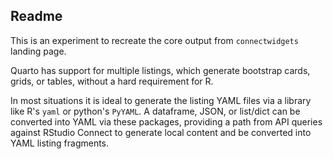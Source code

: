 ## Readme

This is an experiment to recreate the core output from `connectwidgets` landing page.

Quarto has support for multiple listings, which generate bootstrap cards, grids, or tables, without a hard requirement for R.

In most situations it is ideal to generate the listing YAML files via a library like R's `yaml` or python's `PyYAML`. A dataframe, JSON, or list/dict can be converted into YAML via these packages, providing a path from API queries against RStudio Connect to generate local content and be converted into YAML listing fragments.
